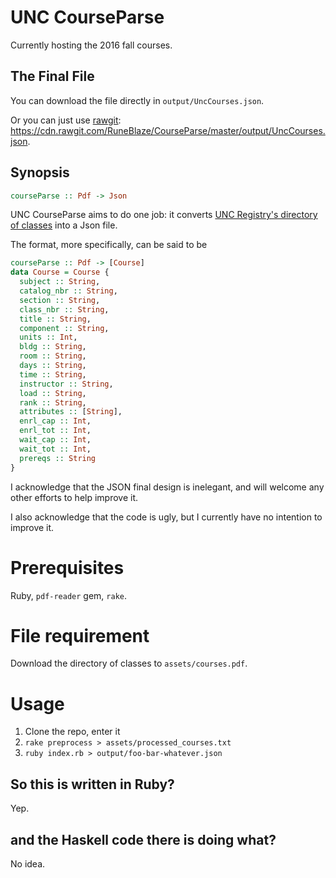 UNC CourseParse
===================

Currently hosting the 2016 fall courses.

## The Final File

You can download the file directly in ```output/UncCourses.json```.

Or you can just use [rawgit](http://rawgit.com/): https://cdn.rawgit.com/RuneBlaze/CourseParse/master/output/UncCourses.json.

## Synopsis

```haskell
courseParse :: Pdf -> Json
```

UNC CourseParse aims to do one job: it converts [UNC Registry's directory of classes](registrar.unc.edu/courses/schedule-of-classes/directory-of-classes-2/)
into a Json file.

The format, more specifically, can be said to be

```haskell
courseParse :: Pdf -> [Course]
data Course = Course {
  subject :: String,
  catalog_nbr :: String,
  section :: String,
  class_nbr :: String,
  title :: String,
  component :: String,
  units :: Int,
  bldg :: String,
  room :: String,
  days :: String,
  time :: String,
  instructor :: String,
  load :: String,
  rank :: String,
  attributes :: [String],
  enrl_cap :: Int,
  enrl_tot :: Int,
  wait_cap :: Int,
  wait_tot :: Int,
  prereqs :: String
}
```

I acknowledge that the JSON final design is inelegant, and will welcome any other efforts to help improve it.

I also acknowledge that the code is ugly, but I currently have no intention to improve it.

# Prerequisites

Ruby, ```pdf-reader``` gem, ```rake```.

# File requirement

Download the directory of classes to ```assets/courses.pdf```.

# Usage

 1. Clone the repo, enter it
 2. ```rake preprocess > assets/processed_courses.txt```
 3. ```ruby index.rb > output/foo-bar-whatever.json```

## So this is written in Ruby?

Yep.

## and the Haskell code there is doing what?

No idea.
